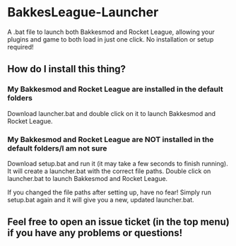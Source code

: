 # BakkesLeague-Launcher
A .bat file to launch both Bakkesmod and Rocket League, allowing your plugins and game to both load in just one click. No installation or setup required!

## How do I install this thing?
### My Bakkesmod and Rocket League are installed in the default folders
Download launcher.bat and double click on it to launch Bakkesmod and Rocket League.
### My Bakkesmod and Rocket League are NOT installed in the default folders/I am not sure
Download setup.bat and run it (it may take a few seconds to finish running). It will create a launcher.bat with the correct file paths. Double click on launcher.bat to launch Bakkesmod and Rocket League.

If you changed the file paths after setting up, have no fear! Simply run setup.bat again and it will give you a new, updated launcher.bat.
## Feel free to open an issue ticket (in the top menu) if you have any problems or questions!

